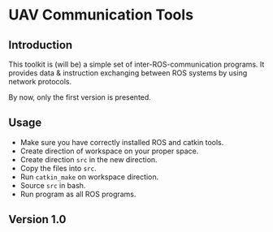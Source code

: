 # UAV Communication Tools
## Introduction
This toolkit is (will be) a simple set of inter-ROS-communication programs. It provides data & instruction exchanging between ROS systems by using network protocols.

By now, only the first version is presented.

## Usage
- Make sure you have correctly installed ROS and catkin tools.
- Create direction of workspace on your proper space.
- Create direction `src` in the new direction.
- Copy the files into `src`.
- Run `catkin_make` on workspace direction.
- Source `src` in bash.
- Run program as all ROS programs.

## Version 1.0
